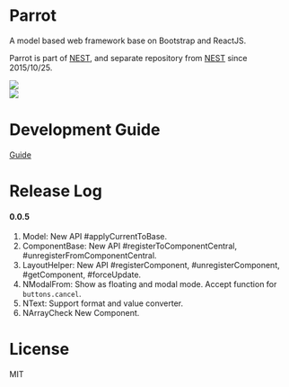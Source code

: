 # Parrot
A model based web framework base on Bootstrap and ReactJS.  

Parrot is part of [NEST](https://github.com/bradwoo8621/nest), and separate repository from [NEST](https://github.com/bradwoo8621/nest) since 2015/10/25.

![](http://bradwoo8621.github.io/parrot/guide/img/nest-transparent.png)  
![](http://bradwoo8621.github.io/parrot/guide/img/parrot-transparent.png)

# Development Guide
[Guide](http://bradwoo8621.github.io/parrot/guide/index.html)

# Release Log
#### 0.0.5
1. Model: New API #applyCurrentToBase.  
1. ComponentBase: New API #registerToComponentCentral, #unregisterFromComponentCentral.  
1. LayoutHelper: New API #registerComponent, #unregisterComponent, #getComponent, #forceUpdate.  
1. NModalFrom: Show as floating and modal mode. Accept function for `buttons.cancel`.  
1. NText: Support format and value converter.    
1. NArrayCheck  New Component.

# License
MIT

